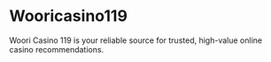 # Wooricasino119
Woori Casino 119 is your reliable source for trusted, high-value online casino recommendations.
